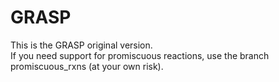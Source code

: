 # GRASP

This is the GRASP original version.  
If you need support for promiscuous reactions, use the branch promiscuous\_rxns (at your own risk).
